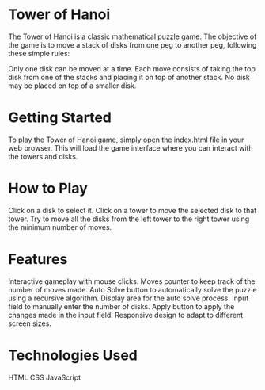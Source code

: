 # Tower of Hanoi
The Tower of Hanoi is a classic mathematical puzzle game. The objective of the game is to move a stack of disks from one peg to another peg, following these simple rules:

Only one disk can be moved at a time.
Each move consists of taking the top disk from one of the stacks and placing it on top of another stack.
No disk may be placed on top of a smaller disk.
# Getting Started
To play the Tower of Hanoi game, simply open the index.html file in your web browser. This will load the game interface where you can interact with the towers and disks.

# How to Play
Click on a disk to select it.
Click on a tower to move the selected disk to that tower.
Try to move all the disks from the left tower to the right tower using the minimum number of moves.
# Features
Interactive gameplay with mouse clicks.
Moves counter to keep track of the number of moves made.
Auto Solve button to automatically solve the puzzle using a recursive algorithm.
Display area for the auto solve process.
Input field to manually enter the number of disks.
Apply button to apply the changes made in the input field.
Responsive design to adapt to different screen sizes.
# Technologies Used
HTML
CSS
JavaScript
